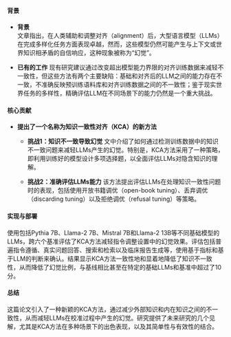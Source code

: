 #### 背景
- **背景**       
    文章指出，在人类辅助和调整对齐（alignment）后，大型语言模型（LLMs）在完成多样化任务方面表现卓越，然而，这些模型仍然可能产生与上下文或世界知识相矛盾的自信响应，这种现象被称为“幻觉”。

- **已有的工作**
    现有研究建议通过改变超出模型能力界限的对齐训练数据来减轻不一致性，但这些方法有两个主要缺陷：基础和对齐后的LLM之间的能力存在不一致，不准确反映预训练语料库和对齐训练数据之间的不一致性；鉴于现实世界任务的多样性，精确评估LLM在不同场景下的能力仍然是一个重大挑战。

#### 核心贡献
- **提出了一个名称为知识一致性对齐（KCA）的新方法**
    - **挑战1：知识不一致导致幻觉**
        文中介绍了如何通过检测训练数据中的知识不一致问题来减轻LLMs产生的幻觉。特别是，KCA方法采用了一种策略，即利用训练好的模型设计多项选择题，以全面评估LLMs对隐含知识的理解。

    - **挑战2：准确评估LLMs能力**
        该方法提出评估LLMs在处理知识一致性问题时的表现，包括使用开放书籍调优（open-book tuning）、丢弃调优（discarding tuning）以及拒绝调优（refusal tuning）等策略。

#### 实现与部署
使用包括Pythia 7B、Llama-2 7B、Mistral 7B和Llama-2 13B等不同基础模型的LLMs，跨六个基准评估了KCA方法减轻指令调整设置中的幻觉效果。评估包括普遍指令遵循、真实问题回答、搜索和检索以及临床报告生成等，使用基于指标和基于LLM的判断来确认。结果显示KCA方法一致性地和显着地降低了知识不一致性，从而降低了幻觉比例，与基线相比甚至在特定的基础LLMs和基准中超过了10分。

#### 总结
这篇论文引入了一种新颖的KCA方法，通过减少外部知识和内在知识之间的不一致性，从而减轻LLMs在校准过程中产生的幻觉。研究提供了未来研究的几个见解，尤其是KCA方法在多种场景下的出色表现，以及其简单性与有效性的结合。
